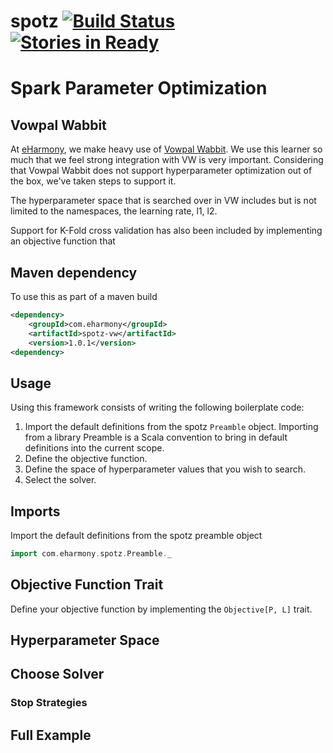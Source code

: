 # spotz [![Build Status](https://travis-ci.org/eHarmony/spotz.svg?branch=master)](https://travis-ci.org/eHarmony/spotz) [![Stories in Ready](https://badge.waffle.io/eHarmony/spotz.png?label=ready&title=Ready)](https://waffle.io/eHarmony/spotz) #
# Spark Parameter Optimization

## Vowpal Wabbit
At [eHarmony](http://www.eharmony.com), we make heavy use of
[Vowpal Wabbit](https://github.com/JohnLangford/vowpal_wabbit/wiki).
We use this learner so much that we feel strong integration with VW is very
important.  Considering that Vowpal Wabbit does not support hyperparameter
optimization out of the box, we've taken steps to support it.

The hyperparameter space that is searched over in VW includes but is not
limited to the namespaces, the learning rate, l1, l2.

Support for K-Fold cross validation has also been included by implementing
an objective function that 

## Maven dependency

To use this as part of a maven build

```xml
<dependency>
    <groupId>com.eharmony</groupId>
    <artifactId>spotz-vw</artifactId>
    <version>1.0.1</version>
<dependency>
```

## Usage

Using this framework consists of writing the following boilerplate code:

1. Import the default definitions from the spotz ```Preamble``` object.
Importing from a library Preamble is a Scala convention to bring in default
definitions into the current scope.
2. Define the objective function.
3. Define the space of hyperparameter values that you wish to search.
4. Select the solver.

## Imports

Import the default definitions from the spotz preamble object

```scala
import com.eharmony.spotz.Preamble._
```

## Objective Function Trait

Define your objective function by implementing the ```Objective[P, L]```
trait.

## Hyperparameter Space


## Choose Solver


### Stop Strategies


## Full Example

